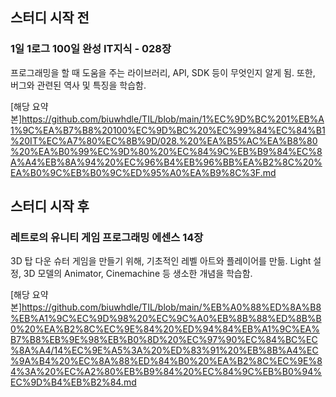 ## 스터디 시작 전

### 1일 1로그 100일 완성 IT지식 - 028장

프로그래밍을 할 때 도움을 주는 라이브러리, API, SDK 등이 무엇인지 알게 됨. 또한, 버그와 관련된 역사 및 특징을 학습함.

[해당 요약본]<https://github.com/biuwhdle/TIL/blob/main/1%EC%9D%BC%201%EB%A1%9C%EA%B7%B8%20100%EC%9D%BC%20%EC%99%84%EC%84%B1%20IT%EC%A7%80%EC%8B%9D/028.%20%EA%B5%AC%EA%B8%80%20%EA%B0%99%EC%9D%80%20%EC%84%9C%EB%B9%84%EC%8A%A4%EB%8A%94%20%EC%96%B4%EB%96%BB%EA%B2%8C%20%EA%B0%9C%EB%B0%9C%ED%95%A0%EA%B9%8C%3F.md>

## 스터디 시작 후

### 레트로의 유니티 게임 프로그래밍 에센스 14장

3D 탑 다운 슈터 게임을 만들기 위해, 기초적인 레벨 아트와 플레이어를 만듦. Light 설정, 3D 모델의 Animator, Cinemachine 등 생소한 개념을 학습함. 

[해당 요약본]<https://github.com/biuwhdle/TIL/blob/main/%EB%A0%88%ED%8A%B8%EB%A1%9C%EC%9D%98%20%EC%9C%A0%EB%8B%88%ED%8B%B0%20%EA%B2%8C%EC%9E%84%20%ED%94%84%EB%A1%9C%EA%B7%B8%EB%9E%98%EB%B0%8D%20%EC%97%90%EC%84%BC%EC%8A%A4/14%EC%9E%A5%3A%20%ED%83%91%20%EB%8B%A4%EC%9A%B4%20%EC%8A%88%ED%84%B0%20%EA%B2%8C%EC%9E%84%3A%20%EC%A2%80%EB%B9%84%20%EC%84%9C%EB%B0%94%EC%9D%B4%EB%B2%84.md>
